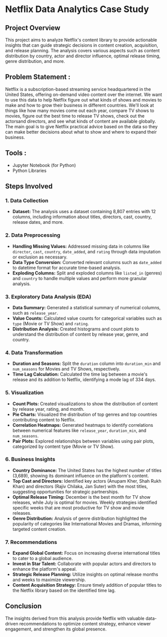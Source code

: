 # Netflix Data Analytics Case Study

## Project Overview

This project aims to analyze Netflix's content library to provide actionable insights that can guide strategic decisions in content creation, acquisition, and release planning. The analysis covers various aspects such as content distribution by country, actor and director influence, optimal release timing, genre distribution, and more.

## Problem Statement : 

Netflix is a subscription-based streaming service headquartered in the United States, offering on-demand video content over the internet. We want to use this data to help Netflix figure out what kinds of shows and movies to make and how to grow their business in different countries. We'll look at things like how many movies come out each year, compare TV shows to movies, figure out the best time to release TV shows, check out the actorsand directors, and see what kinds of content are available globally. The main goal is to give Netflix practical advice based on the data so they can make better decisions about what to show and where to expand their business.

## Tools :
- Jupyter Notebook (for Python)
- Python Libraries

## Steps Involved

### 1. Data Collection
- **Dataset:** The analysis uses a dataset containing 8,807 entries with 12 columns, including information about titles, directors, cast, country, release dates, and more.

### 2. Data Preprocessing
- **Handling Missing Values:** Addressed missing data in columns like `director`, `cast`, `country`, `date_added`, and `rating` through data imputation or exclusion as necessary.
- **Data Type Conversion:** Converted relevant columns such as `date_added` to datetime format for accurate time-based analysis.
- **Exploding Columns:** Split and exploded columns like `listed_in` (genres) and `country` to handle multiple values and perform more granular analysis.

### 3. Exploratory Data Analysis (EDA)
- **Data Summary:** Generated a statistical summary of numerical columns, such as `release_year`.
- **Value Counts:** Calculated value counts for categorical variables such as `type` (Movie or TV Show) and `rating`.
- **Distribution Analysis:** Created histograms and count plots to understand the distribution of content by release year, genre, and country.

### 4. Data Transformation
- **Duration and Seasons:** Split the `duration` column into `duration_min` and `num_seasons` for Movies and TV Shows, respectively.
- **Time Lag Calculation:** Calculated the time lag between a movie's release and its addition to Netflix, identifying a mode lag of 334 days.

### 5. Visualization
- **Count Plots:** Created visualizations to show the distribution of content by release year, rating, and month.
- **Pie Charts:** Visualized the distribution of top genres and top countries contributing content to Netflix.
- **Correlation Heatmaps:** Generated heatmaps to identify correlations between numerical features like `release_year`, `duration_min`, and `num_seasons`.
- **Pair Plots:** Explored relationships between variables using pair plots, categorized by content type (Movie or TV Show).

### 6. Business Insights
- **Country Dominance:** The United States has the highest number of titles (3,689), showing its dominant influence on the platform's content.
- **Top Cast and Directors:** Identified key actors (Anupam Kher, Shah Rukh Khan) and directors (Rajiv Chilaka, Jan Suter) with the most titles, suggesting opportunities for strategic partnerships.
- **Optimal Release Timing:** December is the best month for TV show releases, while July is optimal for movies. Weekly strategies identified specific weeks that are most productive for TV show and movie releases.
- **Genre Distribution:** Analysis of genre distribution highlighted the popularity of categories like International Movies and Dramas, informing targeted content creation.

### 7. Recommendations
- **Expand Global Content:** Focus on increasing diverse international titles to cater to a global audience.
- **Invest in Star Talent:** Collaborate with popular actors and directors to enhance the platform's appeal.
- **Strategic Release Planning:** Utilize insights on optimal release months and weeks to maximize viewership.
- **Content Acquisition Strategy:** Ensure timely addition of popular titles to the Netflix library based on the identified time lag.

## Conclusion

The insights derived from this analysis provide Netflix with valuable data-driven recommendations to optimize content strategy, enhance viewer engagement, and strengthen its global presence.
